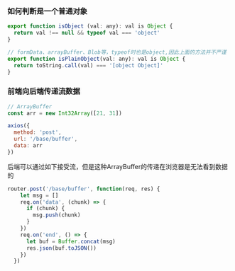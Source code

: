 
### 如何判断是一个普通对象

```javascript
export function isObject (val: any): val is Object {
  return val !== null && typeof val === 'object'
}

// formData、arrayBuffer、Blob等，typeof时也是object,因此上面的方法并不严谨
export function isPlainObject(val: any): val is Object {
  return toString.call(val) === '[object Object]'
}
```

### 前端向后端传递流数据

```javascript
// ArrayBuffer
const arr = new Int32Array([21, 31])

axios({
  method: 'post',
  url: '/base/buffer',
  data: arr
})
```

后端可以通过如下接受流，但是这种ArrayBuffer的传递在浏览器是无法看到数据的
```javascript
router.post('/base/buffer', function(req, res) {
    let msg = []
    req.on('data', (chunk) => {
      if (chunk) {
        msg.push(chunk)
      }
    })
    req.on('end', () => {
      let buf = Buffer.concat(msg)
      res.json(buf.toJSON())
    })
  })
```
